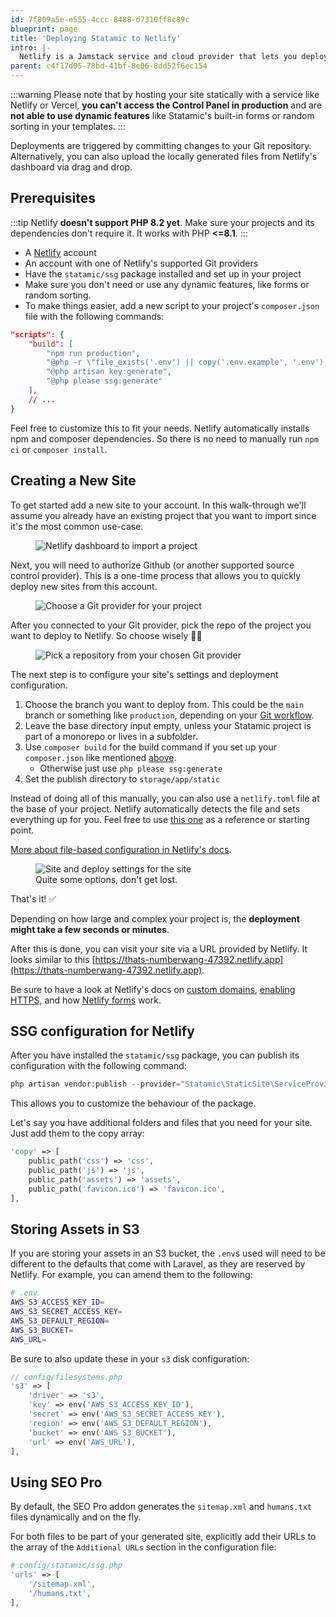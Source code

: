 ```yaml
---
id: 7f809a5e-e555-4ccc-8488-d7310ff8c89c
blueprint: page
title: 'Deploying Statamic to Netlify'
intro: |-
  Netlify is a Jamstack service and cloud provider that lets you deploy your Statamic site statically with blazing fast performance using its Edge CDN.
parent: c4f17d05-78bd-41bf-8e06-8dd52f6ec154
---
```

:::warning
Please note that by hosting your site statically with a service like Netlify or Vercel, **you can't access the Control Panel in production** and are **not able to use dynamic features** like Statamic's built-in forms or random sorting in your templates.
:::

Deployments are triggered by committing changes to your Git repository. Alternatively, you can also upload the locally generated files from Netlify's dashboard via drag and drop.

## Prerequisites

:::tip
Netlify **doesn't support PHP 8.2 yet**. Make sure your projects and its dependencies don't require it. It works with PHP **<=8.1**.
:::

- A [Netlify](https://netlify.com) account
- An account with one of Netlify's supported Git providers
- Have the `statamic/ssg` package installed and set up in your project
- Make sure you don't need or use any dynamic features, like forms or random sorting.
- To make things easier, add a new script to your project's `composer.json` file with the following commands:
```json
"scripts": {
    "build": [
        "npm run production",
        "@php -r \"file_exists('.env') || copy('.env.example', '.env');\"",
        "@php artisan key:generate",
        "@php please ssg:generate"
    ],
    // ...
}
```

Feel free to customize this to fit your needs. Netlify automatically installs npm and composer dependencies. So there is no need to manually run `npm ci` or `composer install`.

## Creating a New Site

To get started add a new site to your account. In this walk-through we'll assume you already have an existing project that you want to import since it's the most common use-case.

<figure>
    <img src="/img/deployment-netlify-import-project.jpg" alt="Netlify dashboard to import a project">
</figure>

Next, you will need to authorize Github (or another supported source control provider). This is a one-time process that allows you to quickly deploy new sites from this account.

<figure>
    <img src="/img/deployment-netlify-connect-git.jpg" alt="Choose a Git provider for your project">
</figure>

After you connected to your Git provider, pick the repo of the project you want to deploy to Netlify. So choose wisely 🧙‍♂️

<figure>
    <img src="/img/deployment-netlify-pick-repo.jpg" alt="Pick a repository from your chosen Git provider">
</figure>

The next step is to configure your site's settings and deployment configuration.

1. Choose the branch you want to deploy from. This could be the `main` branch or something like `production`, depending on your [Git workflow](/deploying/workflow).
2. Leave the base directory input empty, unless your Statamic project is part of a monorepo or lives in a subfolder.
3. Use `composer build` for the build command if you set up your `composer.json` like mentioned [above](#prerequisites).
    - Otherwise just use `php please ssg:generate`
4. Set the publish directory to `storage/app/static`

Instead of doing all of this manually, you can also use a `netlify.toml` file at the base of your project. Netlify automatically detects the file and sets everything up for you. Feel free to use [this one](https://gist.github.com/joshuablum/845d6af82c710a9b9d8f1a57618f213d) as a reference or starting point.

[More about file-based configuration in Netlify's docs](https://docs.netlify.com/configure-builds/file-based-configuration/).

<figure>
    <img src="/img/deployment-netlify-site-settings.jpg" alt="Site and deploy settings for the site">
    <figcaption>Quite some options, don't get lost.</figcaption>
</figure>

That's it! ✅

Depending on how large and complex your project is, the **deployment might take a few seconds or minutes**.

After this is done, you can visit your site via a URL provided by Netlify. It looks similar to this [https://thats-numberwang-47392.netlify.app](https://thats-numberwang-47392.netlify.app).

Be sure to have a look at Netlify's docs on [custom domains](https://docs.netlify.com/domains-https/custom-domains/), [enabling HTTPS](https://docs.netlify.com/domains-https/https-ssl/), and how [Netlify forms](https://docs.netlify.com/forms/setup/) work.

## SSG configuration for Netlify

After you have installed the `statamic/ssg` package, you can publish its configuration with the following command:

```php
php artisan vendor:publish --provider="Statamic\StaticSite\ServiceProvider"
```

This allows you to customize the behaviour of the package.

Let's say you have additional folders and files that you need for your site. Just add them to the copy array:

```php
'copy' => [
    public_path('css') => 'css',
    public_path('js') => 'js',
    public_path('assets') => 'assets',
    public_path('favicon.ico') => 'favicon.ico',
],
```

## Storing Assets in S3

If you are storing your assets in an S3 bucket, the `.env`s used will need to be different to the defaults that come with Laravel, as they are reserved by Netlify. For example, you can amend them to the following:

```sh
# .env
AWS_S3_ACCESS_KEY_ID=
AWS_S3_SECRET_ACCESS_KEY=
AWS_S3_DEFAULT_REGION=
AWS_S3_BUCKET=
AWS_URL=
```

Be sure to also update these in your `s3` disk configuration:

```php
// config/filesystems.php
's3' => [
    'driver' => 's3',
    'key' => env('AWS_S3_ACCESS_KEY_ID'),
    'secret' => env('AWS_S3_SECRET_ACCESS_KEY'),
    'region' => env('AWS_S3_DEFAULT_REGION'),
    'bucket' => env('AWS_S3_BUCKET'),
    'url' => env('AWS_URL'),
],
```

## Using SEO Pro

By default, the SEO Pro addon generates the `sitemap.xml` and `humans.txt` files dynamically and on the fly.

For both files to be part of your generated site, explicitly add their URLs to the array of the `Additional URLs` section in the configuration file:

```php
# config/statamic/ssg.php
'urls' => [
    '/sitemap.xml',
    '/humans.txt',
],
```
